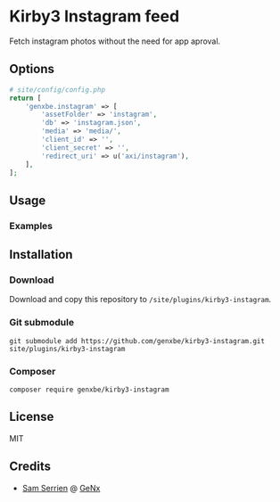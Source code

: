 # Kirby3 Instagram feed

Fetch instagram photos without the need for app aproval.

## Options


```php
# site/config/config.php
return [
    'genxbe.instagram' => [
        'assetFolder' => 'instagram',
        'db' => 'instagram.json',
        'media' => 'media/',
        'client_id' => '',
        'client_secret' => '',
        'redirect_uri' => u('axi/instagram'),
    ],
];
```

## Usage

### Examples

## Installation

### Download

Download and copy this repository to `/site/plugins/kirby3-instagram`.

### Git submodule

```
git submodule add https://github.com/genxbe/kirby3-instagram.git site/plugins/kirby3-instagram
```

### Composer

```
composer require genxbe/kirby3-instagram
```

## License

MIT

## Credits

- [Sam Serrien](https://github.com/samzzi) @ [GeNx](https://github.com/genxbe)
